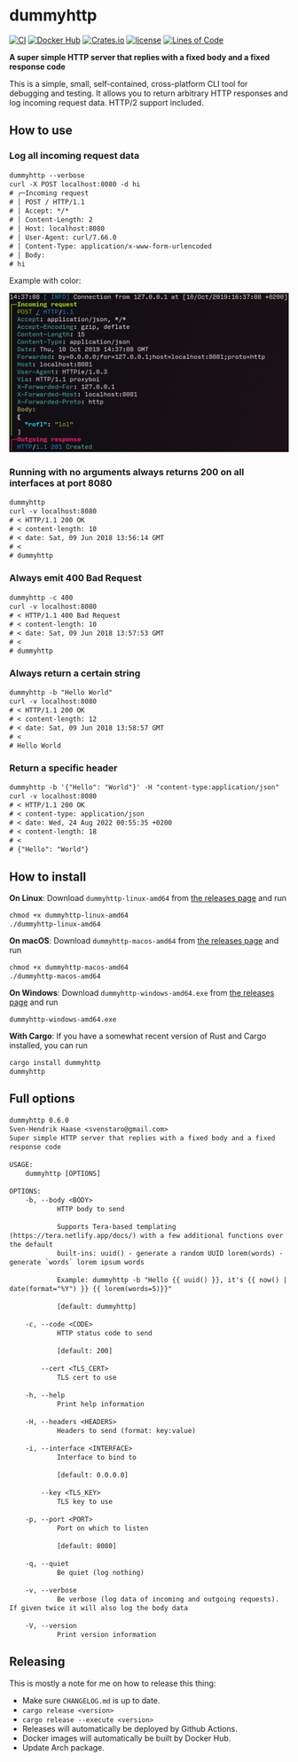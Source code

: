# dummyhttp

[![CI](https://github.com/svenstaro/dummyhttp/workflows/CI/badge.svg)](https://github.com/svenstaro/dummyhttp/actions)
[![Docker Hub](https://img.shields.io/docker/pulls/svenstaro/dummyhttp)](https://cloud.docker.com/repository/docker/svenstaro/dummyhttp/)
[![Crates.io](https://img.shields.io/crates/v/dummyhttp.svg)](https://crates.io/crates/dummyhttp)
[![license](http://img.shields.io/badge/license-MIT-blue.svg)](https://github.com/svenstaro/dummyhttp/blob/master/LICENSE)
[![Lines of Code](https://tokei.rs/b1/github/svenstaro/dummyhttp)](https://github.com/svenstaro/dummyhttp)

**A super simple HTTP server that replies with a fixed body and a fixed response code**

This is a simple, small, self-contained, cross-platform CLI tool for debugging
and testing.
It allows you to return arbitrary HTTP responses and log incoming request data.
HTTP/2 support included.

## How to use

### Log all incoming request data

    dummyhttp --verbose
    curl -X POST localhost:8080 -d hi
    # ┌─Incoming request
    # │ POST / HTTP/1.1
    # │ Accept: */*
    # │ Content-Length: 2
    # │ Host: localhost:8080
    # │ User-Agent: curl/7.66.0
    # │ Content-Type: application/x-www-form-urlencoded
    # │ Body:
    # hi

Example with color:

![Pretty log](pretty_log.png)

### Running with no arguments always returns 200 on all interfaces at port 8080

    dummyhttp
    curl -v localhost:8080
    # < HTTP/1.1 200 OK
    # < content-length: 10
    # < date: Sat, 09 Jun 2018 13:56:14 GMT
    # <
    # dummyhttp

### Always emit 400 Bad Request

    dummyhttp -c 400
    curl -v localhost:8080
    # < HTTP/1.1 400 Bad Request
    # < content-length: 10
    # < date: Sat, 09 Jun 2018 13:57:53 GMT
    # <
    # dummyhttp

### Always return a certain string

    dummyhttp -b "Hello World"
    curl -v localhost:8080
    # < HTTP/1.1 200 OK
    # < content-length: 12
    # < date: Sat, 09 Jun 2018 13:58:57 GMT
    # <
    # Hello World

### Return a specific header

    dummyhttp -b '{"Hello": "World"}' -H "content-type:application/json"
    curl -v localhost:8080
    # < HTTP/1.1 200 OK
    # < content-type: application/json
    # < date: Wed, 24 Aug 2022 00:55:35 +0200
    # < content-length: 18
    # <
    # {"Hello": "World"}

## How to install

**On Linux**: Download `dummyhttp-linux-amd64` from [the releases page](https://github.com/svenstaro/dummyhttp/releases) and run

    chmod +x dummyhttp-linux-amd64
    ./dummyhttp-linux-amd64

**On macOS**: Download `dummyhttp-macos-amd64` from [the releases page](https://github.com/svenstaro/dummyhttp/releases) and run

    chmod +x dummyhttp-macos-amd64
    ./dummyhttp-macos-amd64

**On Windows**: Download `dummyhttp-windows-amd64.exe` from [the releases page](https://github.com/svenstaro/dummyhttp/releases) and run

    dummyhttp-windows-amd64.exe

**With Cargo**: If you have a somewhat recent version of Rust and Cargo installed, you can run

    cargo install dummyhttp
    dummyhttp

## Full options

    dummyhttp 0.6.0
    Sven-Hendrik Haase <svenstaro@gmail.com>
    Super simple HTTP server that replies with a fixed body and a fixed response code

    USAGE:
        dummyhttp [OPTIONS]

    OPTIONS:
        -b, --body <BODY>
                HTTP body to send

                Supports Tera-based templating (https://tera.netlify.app/docs/) with a few additional functions over the default
                built-ins: uuid() - generate a random UUID lorem(words) - generate `words` lorem ipsum words

                Example: dummyhttp -b "Hello {{ uuid() }}, it's {{ now() | date(format="%Y") }} {{ lorem(words=5)}}"

                [default: dummyhttp]

        -c, --code <CODE>
                HTTP status code to send

                [default: 200]

            --cert <TLS_CERT>
                TLS cert to use

        -h, --help
                Print help information

        -H, --headers <HEADERS>
                Headers to send (format: key:value)

        -i, --interface <INTERFACE>
                Interface to bind to

                [default: 0.0.0.0]

            --key <TLS_KEY>
                TLS key to use

        -p, --port <PORT>
                Port on which to listen

                [default: 8080]

        -q, --quiet
                Be quiet (log nothing)

        -v, --verbose
                Be verbose (log data of incoming and outgoing requests). If given twice it will also log the body data

        -V, --version
                Print version information

## Releasing

This is mostly a note for me on how to release this thing:

- Make sure `CHANGELOG.md` is up to date.
- `cargo release <version>`
- `cargo release --execute <version>`
- Releases will automatically be deployed by Github Actions.
- Docker images will automatically be built by Docker Hub.
- Update Arch package.
